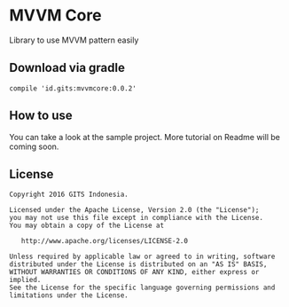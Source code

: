 # MVVM Core
Library to use MVVM pattern easily

## Download via gradle
```
compile 'id.gits:mvvmcore:0.0.2'
```

## How to use
You can take a look at the sample project. More tutorial on Readme will be coming soon.

## License
```
Copyright 2016 GITS Indonesia.

Licensed under the Apache License, Version 2.0 (the "License");
you may not use this file except in compliance with the License.
You may obtain a copy of the License at

   http://www.apache.org/licenses/LICENSE-2.0

Unless required by applicable law or agreed to in writing, software
distributed under the License is distributed on an "AS IS" BASIS,
WITHOUT WARRANTIES OR CONDITIONS OF ANY KIND, either express or implied.
See the License for the specific language governing permissions and
limitations under the License.
```
